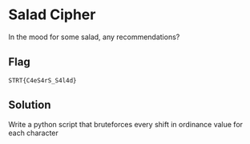 # Salad Cipher

In the mood for some salad, any recommendations?

## Flag

`STRT{C4eS4rS_S4l4d}`

## Solution

Write a python script that bruteforces every shift in ordinance value for each character 

